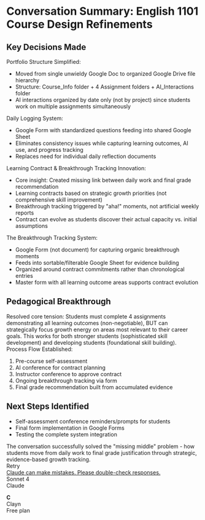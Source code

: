 ﻿# <a name="_3dhlvmr43fo8"></a>**Conversation Summary: English 1101 Course Design Refinements**
## <a name="_64fa8ye0mero"></a>**Key Decisions Made**
Portfolio Structure Simplified:

- Moved from single unwieldy Google Doc to organized Google Drive file hierarchy
- Structure: Course\_Info folder + 4 Assignment folders + AI\_Interactions folder
- AI interactions organized by date only (not by project) since students work on multiple assignments simultaneously

Daily Logging System:

- Google Form with standardized questions feeding into shared Google Sheet
- Eliminates consistency issues while capturing learning outcomes, AI use, and progress tracking
- Replaces need for individual daily reflection documents

Learning Contract & Breakthrough Tracking Innovation:

- Core insight: Created missing link between daily work and final grade recommendation
- Learning contracts based on strategic growth priorities (not comprehensive skill improvement)
- Breakthrough tracking triggered by "aha!" moments, not artificial weekly reports
- Contract can evolve as students discover their actual capacity vs. initial assumptions

The Breakthrough Tracking System:

- Google Form (not document) for capturing organic breakthrough moments
- Feeds into sortable/filterable Google Sheet for evidence building
- Organized around contract commitments rather than chronological entries
- Master form with all learning outcome areas supports contract evolution
## <a name="_zd1tst7z2f4g"></a>**Pedagogical Breakthrough**
Resolved core tension: Students must complete 4 assignments demonstrating all learning outcomes (non-negotiable), BUT can strategically focus growth energy on areas most relevant to their career goals. This works for both stronger students (sophisticated skill development) and developing students (foundational skill building).\
Process Flow Established:

1. Pre-course self-assessment
1. AI conference for contract planning
1. Instructor conference to approve contract
1. Ongoing breakthrough tracking via form
1. Final grade recommendation built from accumulated evidence
## <a name="_2erjsv5z6orj"></a>**Next Steps Identified**
- Self-assessment conference reminders/prompts for students
- Final form implementation in Google Forms
- Testing the complete system integration

The conversation successfully solved the "missing middle" problem - how students move from daily work to final grade justification through strategic, evidence-based growth tracking.\
Retry\
[Claude can make mistakes. Please double-check responses.](https://support.anthropic.com/en/articles/8525154-claude-is-providing-incorrect-or-misleading-responses-what-s-going-on)\
Sonnet 4\
Claude

**C**\
Clayn\
Free plan

